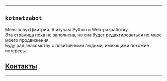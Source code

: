 ***
## `kotnetzabot`
Меня зовутДмитрий. Я изучаю Python и Web-разработку.  
Эта страница пока не заполнена, но она будет редактироваться по мере моего продвижения.  
Буду рад знакомству с позитивными людьми, имеющими похожие интересы.  

## [Контакты](https://kotnetzabot.github.io/Portfolio-Web-100923/)

***

<!--
**kotnetzabot/kotnetzabot** is a ✨ _special_ ✨ repository because its `README.md` (this file) appears on your GitHub profile.

Here are some ideas to get you started:

- 🔭 I’m currently working on ...
- 🌱 I’m currently learning ...
- 👯 I’m looking to collaborate on ...
- 🤔 I’m looking for help with ...
- 💬 Ask me about ...
- 📫 How to reach me: ...
- 😄 Pronouns: ...
- ⚡ Fun fact: ...

-->
